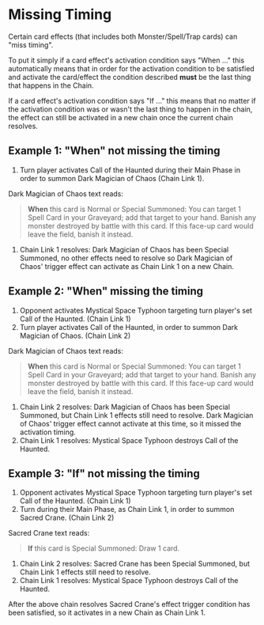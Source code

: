 # Missing Timing

Certain card effects (that includes both Monster/Spell/Trap cards) can "miss timing".

To put it simply if a card effect's activation condition says "When ..." this automatically means that 
in order for the activation condition to be satisfied and activate the card/effect the condition described 
**must** be the last thing that happens in the Chain.

If a card effect's activation condition says  "If ..." this means that no matter if the activation 
condition was or wasn't the last thing to happen in the chain, the effect can still be activated in 
a new chain once the current chain resolves.

## Example 1: "When" not missing the timing

1. Turn player activates Call of the Haunted during their Main Phase  in order to summon Dark Magician 
of Chaos (Chain Link 1). 

Dark Magician of Chaos text reads:

>**When** this card is Normal or Special Summoned: You can target 1 Spell Card in your Graveyard; add that 
>target to your hand. Banish any monster destroyed by battle with this card. If this face-up card would 
>leave the field, banish it instead.

1. Chain Link 1 resolves: Dark Magician of Chaos has been Special Summoned, no other effects need to resolve 
so Dark Magician of Chaos' trigger effect can activate as Chain Link 1 on a new Chain.


## Example 2: "When" missing the timing

1. Opponent activates Mystical Space Typhoon targeting turn player's set Call of the Haunted. (Chain Link 1)
2. Turn player activates Call of the Haunted, in order to summon Dark Magician of Chaos. (Chain Link 2)

Dark Magician of Chaos text reads:

>**When** this card is Normal or Special Summoned: You can target 1 Spell Card in your Graveyard; add that 
>target to your hand. Banish any monster destroyed by battle with this card. If this face-up card would 
>leave the field, banish it instead.

1. Chain Link 2 resolves: Dark Magician of Chaos has been Special Summoned, but Chain Link 1 effects still need to resolve. Dark Magician of Chaos' trigger effect cannot activate at this time, so it missed the activation timing.
2. Chain Link 1 resolves: Mystical Space Typhoon destroys Call of the Haunted.


## Example 3: "If" not missing the timing

1. Opponent activates Mystical Space Typhoon targeting turn player's set Call of the Haunted. (Chain Link 1)
2. Turn during their Main Phase, as Chain Link 1, in order to summon Sacred Crane. (Chain Link 2)

Sacred Crane text reads:

>**If** this card is Special Summoned: Draw 1 card.

1. Chain Link 2 resolves: Sacred Crane has been Special Summoned, but Chain Link 1 effects still need to resolve.
2. Chain Link 1 resolves: Mystical Space Typhoon destroys Call of the Haunted.

After the above chain resolves Sacred Crane's effect trigger condition has been satisfied, so it 
activates in a new Chain as Chain Link 1.
